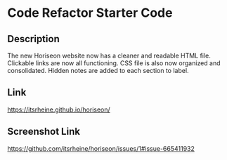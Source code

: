 # Code Refactor Starter Code

## Description

The new Horiseon website now has a cleaner and readable HTML file.
Clickable links are now all functioning.
CSS file is also now organized and consolidated.
Hidden notes are added to each section to label.

## Link 

https://itsrheine.github.io/horiseon/

## Screenshot Link

https://github.com/itsrheine/horiseon/issues/1#issue-665411932


